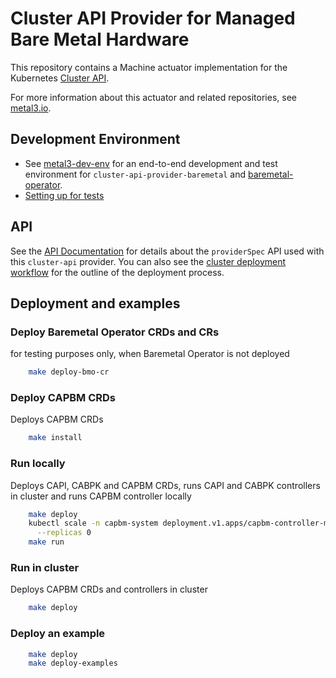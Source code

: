 # Cluster API Provider for Managed Bare Metal Hardware

This repository contains a Machine actuator implementation for the
Kubernetes [Cluster API](https://github.com/kubernetes-sigs/cluster-api/).

For more information about this actuator and related repositories, see
[metal3.io](http://metal3.io/).

## Development Environment

* See [metal3-dev-env](https://github.com/metal3-io/metal3-dev-env) for an
  end-to-end development and test environment for
  `cluster-api-provider-baremetal` and
  [baremetal-operator](https://github.com/metal3-io/baremetal-operator).
* [Setting up for tests](docs/dev-setup.md)

## API

See the [API Documentation](docs/api.md) for details about the `providerSpec`
API used with this `cluster-api` provider. You can also see the [cluster
deployment workflow](docs/deployment_workflow.md) for the outline of the
deployment process.

## Deployment and examples

### Deploy Baremetal Operator CRDs and CRs

for testing purposes only, when Baremetal Operator is not deployed

```sh
    make deploy-bmo-cr
```

### Deploy CAPBM CRDs

Deploys CAPBM CRDs

```sh
    make install
```

### Run locally

Deploys CAPI, CABPK and CAPBM CRDs, runs CAPI and CABPK controllers in cluster
and runs CAPBM controller locally

```sh
    make deploy
    kubectl scale -n capbm-system deployment.v1.apps/capbm-controller-manager \
      --replicas 0
    make run
```

### Run in cluster

Deploys CAPBM CRDs and controllers in cluster

```sh
    make deploy
```

### Deploy an example

```sh
    make deploy
    make deploy-examples
```
